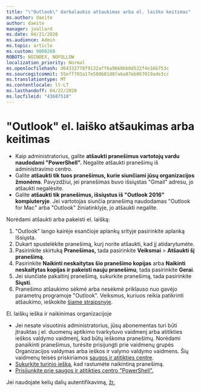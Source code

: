 ```yaml
---
title: "\"Outlook\" darbalaukio atšaukimas arba el. laiško keitimas"
ms.author: daeite
author: daeite
manager: joallard
ms.date: 04/21/2020
ms.audience: Admin
ms.topic: article
ms.custom: 9000260
ROBOTS: NOINDEX, NOFOLLOW
localization_priority: Normal
ms.openlocfilehash: d64332778f9132aff6a9660bb0d522f4e16b753c
ms.sourcegitcommit: 55eff703a17e500681d8fa6a87eb067019ade3cc
ms.translationtype: MT
ms.contentlocale: lt-LT
ms.lasthandoff: 04/22/2020
ms.locfileid: "43687518"
---
```

# <a name="recall-or-replace-an-outlook-email-message"></a>"Outlook" el. laiško atšaukimas arba keitimas

- Kaip administratorius, galite **atšaukti pranešimus vartotojų vardu naudodami "PowerShell".** Negalite atšaukti pranešimų iš administravimo centro.
- Galite **atšaukti tik tuos pranešimus, kurie siunčiami jūsų organizacijos žmonėms**. Pavyzdžiui, jei pranešimas buvo išsiųstas "Gmail" adresu, jo atšaukti negalėsite.
- Galite **atšaukti tik pranešimus, išsiųstus iš "Outlook 2016" kompiuteryje**. Jei vartotojas siunčia pranešimą naudodamas "Outlook for Mac" arba "Outlook" žiniatinklyje, jo atšaukti negalite.

Norėdami atšaukti arba pakeisti el. laišką:

1. "Outlook" lango kairėje esančioje aplankų srityje pasirinkite aplanką Išsiųsta.
1. Dukart spustelėkite pranešimą, kurį norite atšaukti, kad jį atidarytumėte.
1. Pasirinkite skirtuką **Pranešimas,** tada pasirinkite **Veiksmai** > **Atšaukti šį pranešimą**.
1. Pasirinkite **Naikinti neskaitytas šio pranešimo kopijas** arba **Naikinti neskaitytas kopijas ir pakeisti nauju pranešimu**, tada pasirinkite **Gerai**.
1. Jei siunčiate pakaitinį pranešimą, sukurkite pranešimą, tada pasirinkite **Siųsti**.
1. Pranešimo atšaukimo sėkmė arba nesėkmė priklauso nuo gavėjo parametrų programoje "Outlook". Veiksmus, kuriuos reikia patikrinti atšaukimo, ieškokite [šiame straipsnyje](https://support.office.com/article/35027f88-d655-4554-b4f8-6c0729a723a0).

El. laiškų ieška ir naikinimas organizacijoje

- Jei nesate visuotinis administratorius, jūsų abonementas turi būti įtrauktas į el. duomenų aptikimo tvarkytuvo vaidmenį arba atitikties ieškos valdymo vaidmenį, kad būtų ieškoma pranešimų. Norėdami panaikinti pranešimus, turėsite prisijungti prie vaidmenų grupės Organizacijos valdymas arba ieškos ir valymo valdymo vaidmens. Šių vaidmenų teisės priskiriamos [saugos ir atitikties centre](https://go.microsoft.com/fwlink/?linkid=2083731).
- [Sukurkite turinio iešką,](https://docs.microsoft.com/office365/securitycompliance/content-search) kad rastumėte naikintiną pranešimą.
- [Prisijunkite prie saugos ir atitikties centro "PowerShell".](https://docs.microsoft.com/powershell/exchange/office-365-scc/connect-to-scc-powershell/connect-to-scc-powershell?view=exchange-ps)

Jei naudojate kelių dalių autentifikavimą, [žr.](https://docs.microsoft.com/powershell/exchange/office-365-scc/connect-to-scc-powershell/mfa-connect-to-scc-powershell?view=exchange-ps)
